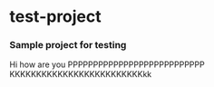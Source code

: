 # test-project
### Sample project for testing
Hi how are you
PPPPPPPPPPPPPPPPPPPPPPPPPPP
KKKKKKKKKKKKKKKKKKKKKKKKKkk
